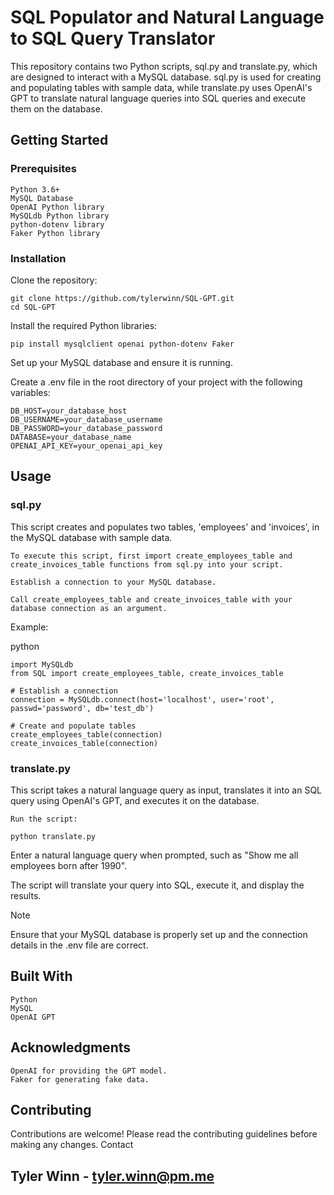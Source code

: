 # SQL Populator and Natural Language to SQL Query Translator

This repository contains two Python scripts, sql.py and translate.py, which are designed to interact with a MySQL database. sql.py is used for creating and populating tables with sample data, while translate.py uses OpenAI's GPT to translate natural language queries into SQL queries and execute them on the database.
## Getting Started
### Prerequisites

    Python 3.6+
    MySQL Database
    OpenAI Python library
    MySQLdb Python library
    python-dotenv library
    Faker Python library

### Installation

Clone the repository:

```
git clone https://github.com/tylerwinn/SQL-GPT.git
cd SQL-GPT
```
Install the required Python libraries:
```
pip install mysqlclient openai python-dotenv Faker
```
Set up your MySQL database and ensure it is running.

Create a .env file in the root directory of your project with the following variables:

```
DB_HOST=your_database_host
DB_USERNAME=your_database_username
DB_PASSWORD=your_database_password
DATABASE=your_database_name
OPENAI_API_KEY=your_openai_api_key
```
## Usage
### sql.py

This script creates and populates two tables, 'employees' and 'invoices', in the MySQL database with sample data.

    To execute this script, first import create_employees_table and create_invoices_table functions from sql.py into your script.

    Establish a connection to your MySQL database.

    Call create_employees_table and create_invoices_table with your database connection as an argument.

Example:

python
```
import MySQLdb
from SQL import create_employees_table, create_invoices_table

# Establish a connection
connection = MySQLdb.connect(host='localhost', user='root', passwd='password', db='test_db')

# Create and populate tables
create_employees_table(connection)
create_invoices_table(connection)
```
### translate.py

This script takes a natural language query as input, translates it into an SQL query using OpenAI's GPT, and executes it on the database.

    Run the script:
```
python translate.py
```
Enter a natural language query when prompted, such as "Show me all employees born after 1990".

The script will translate your query into SQL, execute it, and display the results.

Note

Ensure that your MySQL database is properly set up and the connection details in the .env file are correct.

## Built With

    Python
    MySQL
    OpenAI GPT


## Acknowledgments

    OpenAI for providing the GPT model.
    Faker for generating fake data.

## Contributing

Contributions are welcome! Please read the contributing guidelines before making any changes.
Contact

## Tyler Winn - tyler.winn@pm.me